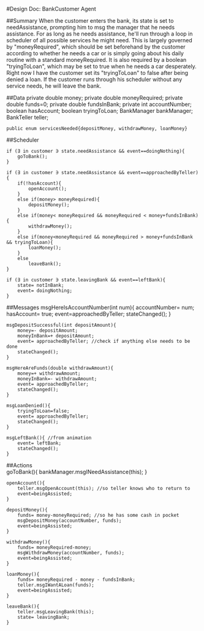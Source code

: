 #Design Doc: BankCustomer Agent

##Summary
When the customer enters the bank, its state is set to needAssistance, prompting him to msg the manager that he needs assistance. For as long as he needs assistance, he'll run through a loop in scheduler of all possible services he might need. This is largely governed by "moneyRequired", which should be set beforehand by the customer according to whether he needs a car or is simply going about his daily routine with a standard moneyRequired. It is also required by a boolean "tryingToLoan", which may be set to true when he needs a car desperately. Right now I have the customer set its "tryingToLoan" to false after being denied a loan. If the customer runs through his scheduler without any service needs, he will leave the bank.

##Data
	private double money;
	private double moneyRequired;
	private double funds=0;
	private double fundsInBank;
	private int accountNumber;
	boolean hasAccount;
	boolean tryingToLoan;
	BankManager bankManager;
	BankTeller teller;
	
	public enum servicesNeeded{depositMoney, withdrawMoney, loanMoney}
	
##Scheduler

	if (∃ in customer ∋ state.needAssistance && event==doingNothing){
		goToBank();
	}
	
	if (∃ in customer ∋ state.needAssistance && event==approachedByTeller){
		if(!hasAccount){
			openAccount();
		}
		else if(money> moneyRequired){
			depositMoney();
		}
		else if(money< moneyRequired && moneyRequired < money+fundsInBank){
			withdrawMoney();
		}
		else if(money<moneyRequired && moneyRequired > money+fundsInBank && tryingToLoan){
			loanMoney();
		}
		else
			leaveBank();
	}
		
	if (∃ in customer ∋ state.leavingBank && event==leftBank){
		state= notInBank;
		event= doingNothing;
	}

	
##Messages
	msgHereIsAccountNumber(int num){
		accountNumber= num;
		hasAccount= true;
		event=approachedByTeller;
		stateChanged();
	}
	
	msgDepositSuccessful(int depositAmount){
		money=- depositAmount;
		moneyInBank=+ depositAmount;
		event= approachedByTeller; //check if anything else needs to be done
		stateChanged();
	}
	
	msgHereAreFunds(double withdrawAmount){
		money=+ withdrawAmount;
		moneyInBank=- withdrawAmount;
		event= approachedByTeller;
		stateChanged();
	}
	
	msgLoanDenied(){
		tryingToLoan=false;
		event= approachedByTeller;
		stateChanged();
	}
	
	msgLeftBank(){ //from animation
		event= leftBank;
		stateChanged();
	}
	

##Actions	
	goToBank(){
		bankManager.msgINeedAssistance(this);
	}
	
	openAccount(){
		teller.msgOpenAccount(this); //so teller knows who to return to
		event=beingAssisted;
	}

	depositMoney(){
		funds= money-moneyRequired; //so he has some cash in pocket
		msgDepositMoney(accountNumber, funds);
		event=beingAssisted;
	}
	
	withdrawMoney(){
		funds= moneyRequired-money;
		msgWithdrawMoney(accountNumber, funds);
		event=beingAssisted;
	}
	
	loanMoney(){
		funds= moneyRequired - money - fundsInBank;
		teller.msgIWantALoan(funds);
		event=beingAssisted;
	}
	
	leaveBank(){
		teller.msgLeavingBank(this);
		state= leavingBank;
	}
	

	